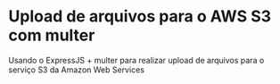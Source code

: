 # Upload de arquivos para o AWS S3 com multer

Usando o ExpressJS + multer para realizar upload de arquivos para o serviço S3 da Amazon Web Services
